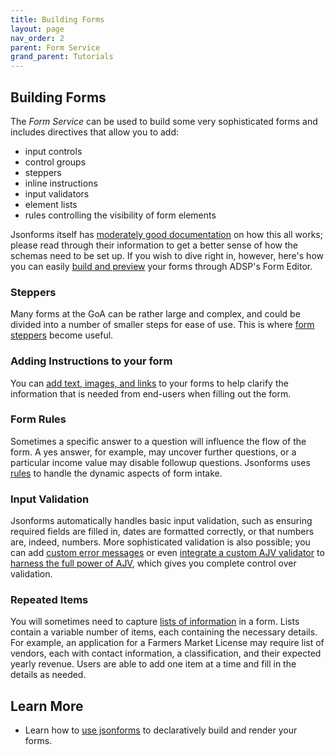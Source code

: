 ```yaml
---
title: Building Forms
layout: page
nav_order: 2
parent: Form Service
grand_parent: Tutorials
---
```


## Building Forms

The _Form Service_ can be used to build some very sophisticated forms and includes directives that allow you to add:

- input controls
- control groups
- steppers
- inline instructions
- input validators
- element lists
- rules controlling the visibility of form elements

Jsonforms itself has [moderately good documentation](https://jsonforms.io/examples/basic/) on how this all works; please read through their information to get a better sense of how the schemas need to be set up. If you wish to dive right in, however, here's how you can easily [build and preview](/adsp-monorepo/tutorials/form-service/form-editor.html) your forms through ADSP's Form Editor.

### Steppers

Many forms at the GoA can be rather large and complex, and could be divided into a number of smaller steps for ease of use. This is where [form steppers](/adsp-monorepo/tutorials/form-service/steppers.html) become useful.

### Adding Instructions to your form

You can [add text, images, and links](/adsp-monorepo/tutorials/form-service/instructions.html) to your forms to help clarify the information that is needed from end-users when filling out the form.

### Form Rules

Sometimes a specific answer to a question will influence the flow of the form. A yes answer, for example, may uncover further questions, or a particular income value may disable followup questions. Jsonforms uses [rules](https://jsonforms.io/docs/uischema/rules/) to handle the dynamic aspects of form intake.

### Input Validation

Jsonforms automatically handles basic input validation, such as ensuring required fields are filled in, dates are formatted correctly, or that numbers are, indeed, numbers. More sophisticated validation is also possible; you can add [custom error messages](https://jsonforms.io/docs/validation/) or even [integrate a custom AJV validator](https://jsonforms.io/docs/validation/) to [harness the full power of AJV](https://ajv.js.org/), which gives you complete control over validation.

### Repeated Items

You will sometimes need to capture [lists of information](docs/tutorials/form-service/repeated-items.md) in a form. Lists contain a variable number of items, each containing the necessary details. For example, an application for a Farmers Market License may require list of vendors, each with contact information, a classification, and their expected yearly revenue. Users are able to add one item at a time and fill in the details as needed.

## Learn More

- Learn how to [use jsonforms](https://jsonforms.io/) to declaratively build and render your forms.

